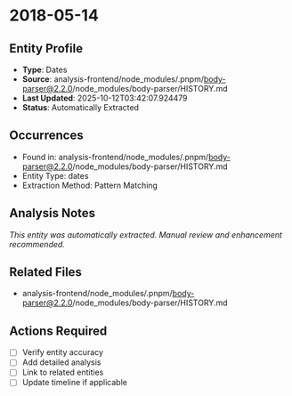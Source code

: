# 2018-05-14

## Entity Profile
- **Type**: Dates
- **Source**: analysis-frontend/node_modules/.pnpm/body-parser@2.2.0/node_modules/body-parser/HISTORY.md
- **Last Updated**: 2025-10-12T03:42:07.924479
- **Status**: Automatically Extracted

## Occurrences
- Found in: analysis-frontend/node_modules/.pnpm/body-parser@2.2.0/node_modules/body-parser/HISTORY.md
- Entity Type: dates
- Extraction Method: Pattern Matching

## Analysis Notes
*This entity was automatically extracted. Manual review and enhancement recommended.*

## Related Files
- analysis-frontend/node_modules/.pnpm/body-parser@2.2.0/node_modules/body-parser/HISTORY.md

## Actions Required
- [ ] Verify entity accuracy
- [ ] Add detailed analysis
- [ ] Link to related entities
- [ ] Update timeline if applicable

